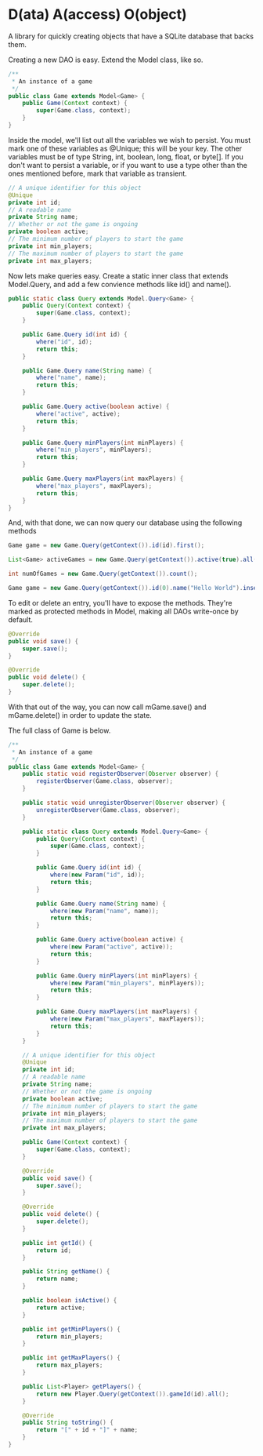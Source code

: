 D(ata) A(access) O(object)
===========
A library for quickly creating objects that have a SQLite database that backs them.

Creating a new DAO is easy. Extend the Model class, like so.

```java
/**
 * An instance of a game
 */
public class Game extends Model<Game> {
    public Game(Context context) {
        super(Game.class, context);
    }
}
```

Inside the model, we'll list out all the variables we wish to persist. You must mark one of these variables as @Unique; this will be your key. The other variables must be of type String, int, boolean, long, float, or byte[]. If you don't want to persist a variable, or if you want to use a type other than the ones mentioned before, mark that variable as 
transient.

```java
// A unique identifier for this object
@Unique
private int id;
// A readable name
private String name;
// Whether or not the game is ongoing
private boolean active;
// The minimum number of players to start the game
private int min_players;
// The maximum number of players to start the game
private int max_players;
```

Now lets make queries easy. Create a static inner class that extends Model.Query, and add a few convience methods like id() and name().

```java
public static class Query extends Model.Query<Game> {
    public Query(Context context) {
        super(Game.class, context);
    }

    public Game.Query id(int id) {
        where("id", id);
        return this;
    }

    public Game.Query name(String name) {
        where("name", name);
        return this;
    }

    public Game.Query active(boolean active) {
        where("active", active);
        return this;
    }

    public Game.Query minPlayers(int minPlayers) {
        where("min_players", minPlayers);
        return this;
    }

    public Game.Query maxPlayers(int maxPlayers) {
        where("max_players", maxPlayers);
        return this;
    }
}
```

And, with that done, we can now query our database using the following methods

```java
Game game = new Game.Query(getContext()).id(id).first();
```
```java
List<Game> activeGames = new Game.Query(getContext()).active(true).all();
```
```java
int numOfGames = new Game.Query(getContext()).count();
```
```java
Game game = new Game.Query(getContext()).id(0).name("Hello World").insert();
```

To edit or delete an entry, you'll have to expose the methods. They're marked as protected methods in Model, making all DAOs write-once by default.

```java
@Override
public void save() {
    super.save();
}

@Override
public void delete() {
    super.delete();
}
```

With that out of the way, you can now call mGame.save() and mGame.delete() in order to update the state.

The full class of Game is below.

```java
/**
 * An instance of a game
 */
public class Game extends Model<Game> {
    public static void registerObserver(Observer observer) {
        registerObserver(Game.class, observer);
    }

    public static void unregisterObserver(Observer observer) {
        unregisterObserver(Game.class, observer);
    }

    public static class Query extends Model.Query<Game> {
        public Query(Context context) {
            super(Game.class, context);
        }

        public Game.Query id(int id) {
            where(new Param("id", id));
            return this;
        }

        public Game.Query name(String name) {
            where(new Param("name", name));
            return this;
        }

        public Game.Query active(boolean active) {
            where(new Param("active", active));
            return this;
        }

        public Game.Query minPlayers(int minPlayers) {
            where(new Param("min_players", minPlayers));
            return this;
        }

        public Game.Query maxPlayers(int maxPlayers) {
            where(new Param("max_players", maxPlayers));
            return this;
        }
    }

    // A unique identifier for this object
    @Unique
    private int id;
    // A readable name
    private String name;
    // Whether or not the game is ongoing
    private boolean active;
    // The minimum number of players to start the game
    private int min_players;
    // The maximum number of players to start the game
    private int max_players;

    public Game(Context context) {
        super(Game.class, context);
    }

    @Override
    public void save() {
        super.save();
    }

    @Override
    public void delete() {
        super.delete();
    }

    public int getId() {
        return id;
    }

    public String getName() {
        return name;
    }

    public boolean isActive() {
        return active;
    }

    public int getMinPlayers() {
        return min_players;
    }

    public int getMaxPlayers() {
        return max_players;
    }

    public List<Player> getPlayers() {
        return new Player.Query(getContext()).gameId(id).all();
    }

    @Override
    public String toString() {
        return "[" + id + "]" + name;
    }
}
```